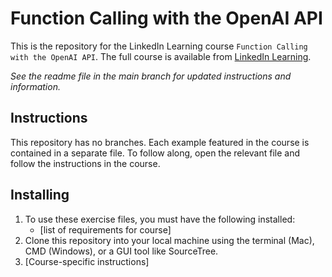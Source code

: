 # Function Calling with the OpenAI API
This is the repository for the LinkedIn Learning course `Function Calling with the OpenAI API`. The full course is available from [LinkedIn Learning][lil-course-url].

_See the readme file in the main branch for updated instructions and information._
## Instructions
This repository has no branches. Each example featured in the course is contained in a separate file. To follow along, open the relevant file and follow the instructions in the course.

## Installing
1. To use these exercise files, you must have the following installed:
	- [list of requirements for course]
2. Clone this repository into your local machine using the terminal (Mac), CMD (Windows), or a GUI tool like SourceTree.
3. [Course-specific instructions]


[0]: # (Replace these placeholder URLs with actual course URLs)

[lil-course-url]: https://www.linkedin.com/learning/
[lil-thumbnail-url]: http://

